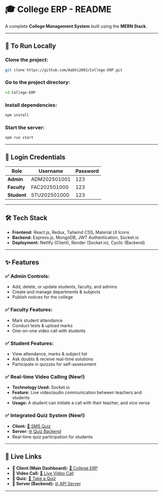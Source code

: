# 🎓 College ERP - README

A complete **College Management System** built using the **MERN Stack**.

---

## 🚀 To Run Locally

### Clone the project:
```sh
git clone https://github.com/Aabhi2002/College-ERP.git
```

### Go to the project directory:
```sh
cd College-ERP
```

### Install dependencies:
```sh
npm install
```

### Start the server:
```sh
npm run start
```

---

## 🔐 Login Credentials

| Role    | Username     | Password |
|---------|-------------|----------|
| **Admin**  | ADM202501001 | 123      |
| **Faculty** |FAC202501000 | 123      |
| **Student** | STU202501000 | 123      |

---

## 🛠 Tech Stack

- **Frontend:** React.js, Redux, Tailwind CSS, Material UI Icons
- **Backend:** Express.js, MongoDB, JWT Authentication, Socket.io
- **Deployment:** Netlify (Client), Render (Socket.io), Cyclic (Backend)

---

## ✨ Features

### ✅ Admin Controls:
- Add, delete, or update students, faculty, and admins
- Create and manage departments & subjects
- Publish notices for the college

### ✅ Faculty Features:
- Mark student attendance
- Conduct tests & upload marks
- One-on-one video call with students

### ✅ Student Features:
- View attendance, marks & subject list
- Ask doubts & receive real-time solutions
- Participate in quizzes for self-assessment

### ✅ Real-time Video Calling (**New!**)
- **Technology Used:** Socket.io
- **Feature:** Live video/audio communication between teachers and students
- **Usage:** A student can initiate a call with their teacher, and vice versa

### ✅ Integrated Quiz System (**New!**)
- **Client:** [📎 SMS Quiz](https://sms-quiz.netlify.app/)
- **Server:** [🌐 Quiz Backend](https://ill-blue-wildebeest-kilt.cyclic.app)
- Real-time quiz participation for students

---

## 🔗 Live Links

- 📌 **Client (Main Dashboard):** [🚀 College ERP](https://erp-kappa-blush.vercel.app/)
- 📌 **Video Call:** [🎥 Live Video Call]( https://sunny-duckanoo-9006ed.netlify.app/)
- 📌 **Quiz:** [📝 Take a Quiz](https://sms-quiz.netlify.app/)
- 📌 **Server (Backend):** [🌐 API Server](https://ill-blue-wildebeest-kilt.cyclic.app)

---
